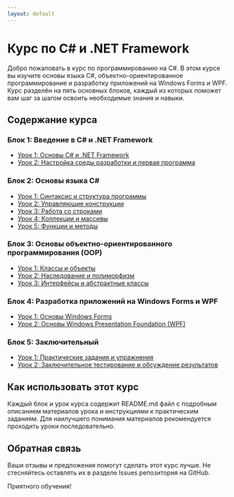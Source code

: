 ```yaml
---
layout: default
---
```

# Курс по C# и .NET Framework

Добро пожаловать в курс по программированию на C#. В этом курсе вы изучите основы языка C#, объектно-ориентированное программирование и разработку приложений на Windows Forms и WPF. Курс разделён на пять основных блоков, каждый из которых поможет вам шаг за шагом освоить необходимые знания и навыки.

## Содержание курса

### Блок 1: Введение в C# и .NET Framework
- [Урок 1: Основы C# и .NET Framework](B01_L01_Basics/README.md)
- [Урок 2: Настройка среды разработки и первая программа](B01_L02_Setup/README.md)

### Блок 2: Основы языка C#
- [Урок 1: Синтаксис и структура программы](B02_L01_Syntax/README.md)
- [Урок 2: Управляющие конструкции](B02_L02_Control/README.md)
- [Урок 3: Работа со строками](B02_L03_Strings/README.md)
- [Урок 4: Коллекции и массивы](B02_L04_Collections/README.md)
- [Урок 5: Функции и методы](B02_L05_Functions/README.md)

### Блок 3: Основы объектно-ориентированного программирования (OOP)
- [Урок 1: Классы и объекты](B03_L01_Classes/README.md)
- [Урок 2: Наследование и полиморфизм](B03_L02_Inheritance/README.md)
- [Урок 3: Интерфейсы и абстрактные классы](B03_L03_Interfaces/README.md)

### Блок 4: Разработка приложений на Windows Forms и WPF
- [Урок 1: Основы Windows Forms](B04_L01_WinForms/README.md)
- [Урок 2: Основы Windows Presentation Foundation (WPF)](B04_L02_WPF/README.md)

### Блок 5: Заключительный
- [Урок 1: Практические задания и упражнения](B05_L01_Projects/README.md)
- [Урок 2: Заключительное тестирование и обсуждение результатов](B05_L02_FinalReview/README.md)

## Как использовать этот курс

Каждый блок и урок курса содержит README.md файл с подробным описанием материалов урока и инструкциями к практическим заданиям. Для наилучшего понимания материалов рекомендуется проходить уроки последовательно.

## Обратная связь

Ваши отзывы и предложения помогут сделать этот курс лучше. Не стесняйтесь оставлять их в разделе Issues репозитория на GitHub.

Приятного обучения!
